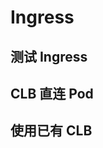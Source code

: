 # Ingress

## 测试 Ingress

<FileBlock file="nginx-ingress.yaml" showLineNumbers />

## CLB 直连 Pod

<FileBlock file="nginx-ingress-direct-access.yaml" showLineNumbers />

## 使用已有 CLB

<FileBlock file="nginx-ingress-reuse.yaml" showLineNumbers />
